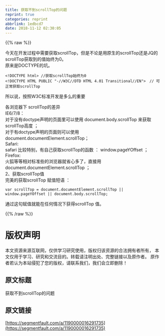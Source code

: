```yaml
---
title: 获取不到scrollTop的问题
reprint: true
categories: reprint
abbrlink: 1edbcd7
date: 2018-11-12 02:30:05
---
```


{{% raw %}}
<p>&#x4ECA;&#x5929;&#x5728;&#x5F00;&#x53D1;&#x8FC7;&#x7A0B;&#x4E2D;&#x9700;&#x8981;&#x83B7;&#x53D6;scrollTop&#xFF0C;&#x4F46;&#x662F;&#x4E0D;&#x8BBA;&#x662F;&#x7528;&#x539F;&#x751F;&#x7684;scrollTop&#x8FD8;&#x662F;JQ&#x7684;scrollTop&#x83B7;&#x53D6;&#x5230;&#x7684;&#x503C;&#x59CB;&#x7EC8;&#x4E3A;0&#x3002;<br>&#x539F;&#x6765;&#x662F;DOCTYPE&#x7684;&#x5751;&#x3002;</p><pre><code>&lt;!DOCTYPE html&gt; //&#x83B7;&#x53D6;scrollTop&#x59CB;&#x7EC8;&#x4E3A;0
&lt;!DOCTYPE HTML PUBLIC &quot;-//W3C//DTD HTML 4.01 Transitional//EN&quot;&gt;&#x3000;// &#x53EF;&#x6B63;&#x5E38;&#x83B7;&#x53D6;scrollTop</code></pre><p>&#x6240;&#x4EE5;&#x8BF4;&#xFF0C;&#x6309;&#x7167;W3C&#x6807;&#x51C6;&#x5F00;&#x53D1;&#x662F;&#x591A;&#x4E48;&#x7684;&#x91CD;&#x8981;</p><p>&#x5404;&#x6D4F;&#x89C8;&#x5668;&#x4E0B; scrollTop&#x7684;&#x5DEE;&#x5F02;<br>IE6/7/8&#xFF1A;<br>&#x5BF9;&#x4E8E;&#x6CA1;&#x6709;doctype&#x58F0;&#x660E;&#x7684;&#x9875;&#x9762;&#x91CC;&#x53EF;&#x4EE5;&#x4F7F;&#x7528; document.body.scrollTop &#x6765;&#x83B7;&#x53D6; scrollTop&#x9AD8;&#x5EA6; &#xFF1B;<br>&#x5BF9;&#x4E8E;&#x6709;doctype&#x58F0;&#x660E;&#x7684;&#x9875;&#x9762;&#x5219;&#x53EF;&#x4EE5;&#x4F7F;&#x7528; document.documentElement.scrollTop&#xFF1B;<br>Safari:<br>safari &#x6BD4;&#x8F83;&#x7279;&#x522B;&#xFF0C;&#x6709;&#x81EA;&#x5DF1;&#x83B7;&#x53D6;scrollTop&#x7684;&#x51FD;&#x6570; &#xFF1A; window.pageYOffset &#xFF1B;<br>Firefox:<br>&#x706B;&#x72D0;&#x7B49;&#x7B49;&#x76F8;&#x5BF9;&#x6807;&#x51C6;&#x4E9B;&#x7684;&#x6D4F;&#x89C8;&#x5668;&#x5C31;&#x7701;&#x5FC3;&#x591A;&#x4E86;&#xFF0C;&#x76F4;&#x63A5;&#x7528; document.documentElement.scrollTop &#xFF1B;<br>2&#x3001;&#x83B7;&#x53D6;scrollTop&#x503C;<br>&#x5B8C;&#x7F8E;&#x7684;&#x83B7;&#x53D6;scrollTop &#x8D4B;&#x503C;&#x77ED;&#x8BED; &#xFF1A;</p><pre><code>var scrollTop = document.documentElement.scrollTop || window.pageYOffset || document.body.scrollTop;</code></pre><p>&#x901A;&#x8FC7;&#x8FD9;&#x53E5;&#x8D4B;&#x503C;&#x5C31;&#x80FD;&#x5728;&#x4EFB;&#x4F55;&#x60C5;&#x51B5;&#x4E0B;&#x83B7;&#x5F97;scrollTop &#x503C;&#x3002;</p>
{{% /raw %}}

# 版权声明
本文资源来源互联网，仅供学习研究使用，版权归该资源的合法拥有者所有，
本文仅用于学习、研究和交流目的。转载请注明出处、完整链接以及原作者。
原作者若认为本站侵犯了您的版权，请联系我们，我们会立即删除！

## 原文标题
获取不到scrollTop的问题

## 原文链接
[https://segmentfault.com/a/1190000016291735](https://segmentfault.com/a/1190000016291735)

